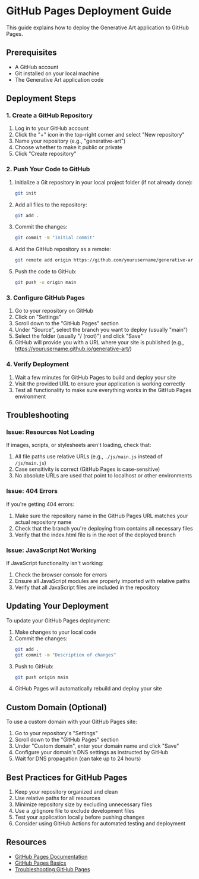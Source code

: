 # GitHub Pages Deployment Guide

This guide explains how to deploy the Generative Art application to GitHub Pages.

## Prerequisites

- A GitHub account
- Git installed on your local machine
- The Generative Art application code

## Deployment Steps

### 1. Create a GitHub Repository

1. Log in to your GitHub account
2. Click the "+" icon in the top-right corner and select "New repository"
3. Name your repository (e.g., "generative-art")
4. Choose whether to make it public or private
5. Click "Create repository"

### 2. Push Your Code to GitHub

1. Initialize a Git repository in your local project folder (if not already done):
   ```bash
   git init
   ```

2. Add all files to the repository:
   ```bash
   git add .
   ```

3. Commit the changes:
   ```bash
   git commit -m "Initial commit"
   ```

4. Add the GitHub repository as a remote:
   ```bash
   git remote add origin https://github.com/yourusername/generative-art.git
   ```

5. Push the code to GitHub:
   ```bash
   git push -u origin main
   ```

### 3. Configure GitHub Pages

1. Go to your repository on GitHub
2. Click on "Settings"
3. Scroll down to the "GitHub Pages" section
4. Under "Source", select the branch you want to deploy (usually "main")
5. Select the folder (usually "/ (root)") and click "Save"
6. GitHub will provide you with a URL where your site is published (e.g., https://yourusername.github.io/generative-art/)

### 4. Verify Deployment

1. Wait a few minutes for GitHub Pages to build and deploy your site
2. Visit the provided URL to ensure your application is working correctly
3. Test all functionality to make sure everything works in the GitHub Pages environment

## Troubleshooting

### Issue: Resources Not Loading

If images, scripts, or stylesheets aren't loading, check that:

1. All file paths use relative URLs (e.g., `./js/main.js` instead of `/js/main.js`)
2. Case sensitivity is correct (GitHub Pages is case-sensitive)
3. No absolute URLs are used that point to localhost or other environments

### Issue: 404 Errors

If you're getting 404 errors:

1. Make sure the repository name in the GitHub Pages URL matches your actual repository name
2. Check that the branch you're deploying from contains all necessary files
3. Verify that the index.html file is in the root of the deployed branch

### Issue: JavaScript Not Working

If JavaScript functionality isn't working:

1. Check the browser console for errors
2. Ensure all JavaScript modules are properly imported with relative paths
3. Verify that all JavaScript files are included in the repository

## Updating Your Deployment

To update your GitHub Pages deployment:

1. Make changes to your local code
2. Commit the changes:
   ```bash
   git add .
   git commit -m "Description of changes"
   ```
3. Push to GitHub:
   ```bash
   git push origin main
   ```
4. GitHub Pages will automatically rebuild and deploy your site

## Custom Domain (Optional)

To use a custom domain with your GitHub Pages site:

1. Go to your repository's "Settings"
2. Scroll down to the "GitHub Pages" section
3. Under "Custom domain", enter your domain name and click "Save"
4. Configure your domain's DNS settings as instructed by GitHub
5. Wait for DNS propagation (can take up to 24 hours)

## Best Practices for GitHub Pages

1. Keep your repository organized and clean
2. Use relative paths for all resources
3. Minimize repository size by excluding unnecessary files
4. Use a .gitignore file to exclude development files
5. Test your application locally before pushing changes
6. Consider using GitHub Actions for automated testing and deployment

## Resources

- [GitHub Pages Documentation](https://docs.github.com/en/pages)
- [GitHub Pages Basics](https://pages.github.com/)
- [Troubleshooting GitHub Pages](https://docs.github.com/en/pages/getting-started-with-github-pages/troubleshooting-404-errors-for-github-pages-sites)
